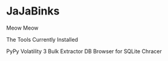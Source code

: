 # JaJaBinks

Meow Meow


The Tools Currently Installed

PyPy
Volatility 3
Bulk Extractor
DB Browser for SQLite
Chracer
